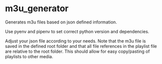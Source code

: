# m3u_generator
Generates m3u files based on json defined information.

Use pyenv and pipenv to set correct python version and dependencies.

Adjust your json file according to your needs. Note that the m3u file is saved in the defined root folder and 
that all file references in the playlist file are relative to the root folder. This should allow for easy copy/pasting of
playlists to other media.
